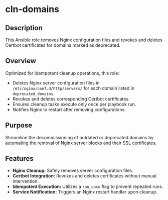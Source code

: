 # cln-domains

## Description

This Ansible role removes Nginx configuration files and revokes and deletes Certbot certificates for domains marked as deprecated.

## Overview

Optimized for idempotent cleanup operations, this role:

- Deletes Nginx server configuration files in `/etc/nginx/conf.d/http/servers/` for each domain listed in `deprecated_domains`.
- Revokes and deletes corresponding Certbot certificates.
- Ensures cleanup tasks execute only once per playbook run.
- Notifies Nginx to restart after removing configurations.

## Purpose

Streamline the decommissioning of outdated or deprecated domains by automating the removal of Nginx server blocks and their SSL certificates.

## Features

- **Nginx Cleanup:** Safely removes server configuration files.
- **Certbot Integration:** Revokes and deletes certificates without manual intervention.
- **Idempotent Execution:** Utilizes a `run_once` flag to prevent repeated runs.
- **Service Notification:** Triggers an Nginx restart handler upon cleanup.